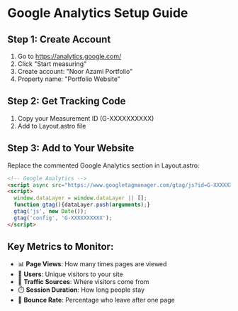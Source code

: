# Google Analytics Setup Guide

## Step 1: Create Account
1. Go to https://analytics.google.com/
2. Click "Start measuring"
3. Create account: "Noor Azami Portfolio"
4. Property name: "Portfolio Website"

## Step 2: Get Tracking Code
1. Copy your Measurement ID (G-XXXXXXXXXX)
2. Add to Layout.astro file

## Step 3: Add to Your Website
Replace the commented Google Analytics section in Layout.astro:

```html
<!-- Google Analytics -->
<script async src="https://www.googletagmanager.com/gtag/js?id=G-XXXXXXXXXX"></script>
<script>
  window.dataLayer = window.dataLayer || [];
  function gtag(){dataLayer.push(arguments);}
  gtag('js', new Date());
  gtag('config', 'G-XXXXXXXXXX');
</script>
```

## Key Metrics to Monitor:
- 📊 **Page Views**: How many times pages are viewed
- 👥 **Users**: Unique visitors to your site
- 📱 **Traffic Sources**: Where visitors come from
- ⏱️ **Session Duration**: How long people stay
- 🎯 **Bounce Rate**: Percentage who leave after one page 